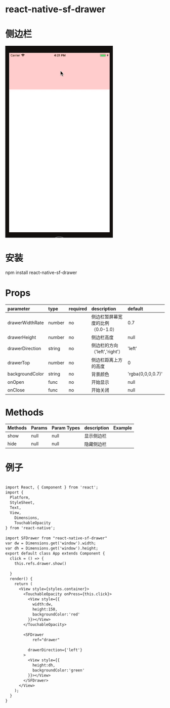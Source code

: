 # react-native-sf-drawer


# 侧边栏


![show](./show.gif)


# 安装
npm install react-native-sf-drawer

# Props
|  parameter  |  type  |  required  |   description  |  default  |
|:-----|:-----|:-----|:-----|:-----|
|drawerWidthRate|number|no|侧边栏暂屏幕宽度的比例（0.0-1.0）|0.7|
|drawerHeight|number|no|侧边栏高度|null|
|drawerDirection|string|no|侧边栏的方向（'left','right'）|'left'|
|drawerTop|number|no|侧边栏距离上方的高度|0|
|backgroundColor|string|no|背景颜色|'rgba(0,0,0,0.7)'|
|onOpen|func|no|开始显示|null|
|onClose|func|no|开始关闭|null|


# Methods
|  Methods  |  Params  |  Param Types  |   description  |  Example  |
|:-----|:-----|:-----|:-----|:-----|
|show|null|null|显示侧边栏||
|hide|null|null|隐藏侧边栏||


# 例子
```

import React, { Component } from 'react';
import {
  Platform,
  StyleSheet,
  Text,
  View,
    Dimensions,
    TouchableOpacity
} from 'react-native';

import SFDrawer from "react-native-sf-drawer"
var dw = Dimensions.get('window').width;
var dh = Dimensions.get('window').height;
export default class App extends Component {
  click = () => {
    this.refs.drawer.show()

  }
  render() {
    return (
      <View style={styles.container}>
        <TouchableOpacity onPress={this.click}>
          <View style={{
            width:dw,
            height:150,
            backgroundColor:'red'
          }}></View>
        </TouchableOpacity>

        <SFDrawer
            ref="drawer"

          drawerDirection={'left'}
        >
          <View style={{
            height:dh,
            backgroundColor:'green'
          }}></View>
        </SFDrawer>
      </View>
    );
  }
}

```